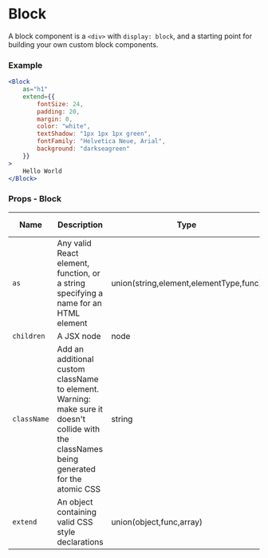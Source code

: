 # Block


A block component is a `<div>` with `display: block`, and a starting point for building your own custom block components.

### Example

```jsx live=true
<Block
	as="h1"
	extend={{
		fontSize: 24,
		padding: 20,
		margin: 0,
		color: "white",
		textShadow: "1px 1px 1px green",
		fontFamily: "Helvetica Neue, Arial",
		background: "darkseagreen"
	}}
>
	Hello World
</Block>
```

### Props - Block
Name | Description   | Type  | Default Value  |
--- | --- | --- | --- |
`as` | Any valid React element, function, or a string specifying a name for an HTML element | union(string,element,elementType,func) | n/a
`children` | A JSX node | node | n/a
`className` | Add an additional custom className to element. Warning: make sure it doesn't collide with the classNames being generated for the atomic CSS | string | n/a
`extend` | An object containing valid CSS style declarations | union(object,func,array) | n/a
